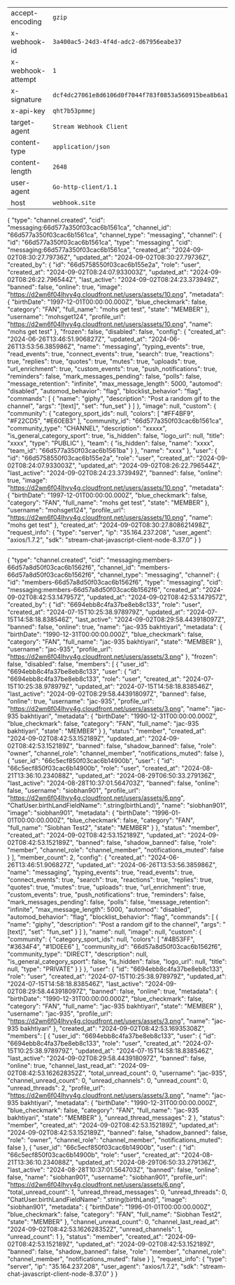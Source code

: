 |                   |                                                                    |
| ----------------- | ------------------------------------------------------------------ |
| accept-encoding   | `gzip`                                                             |
| x-webhook-id      | `3a400ac5-24d3-4f4d-adc2-d67956eabe37`                             |
| x-webhook-attempt | `1`                                                                |
| x-signature       | `dcf4dc27061e8d6106d0f7044f783f0853a560915bea8b6a10cdcb6442a4f2a6` |
| x-api-key         | `qht7b53pmmej`                                                     |
| target-agent      | `Stream Webhook Client`                                            |
| content-type      | `application/json`                                                 |
| content-length    | `2648`                                                             |
| user-agent        | `Go-http-client/1.1`                                               |
| host              | `webhook.site`                                                     |
{
  "type": "channel.created",
  "cid": "messaging:66d577a350f03cac6b1561ca",
  "channel_id": "66d577a350f03cac6b1561ca",
  "channel_type": "messaging",
  "channel": {
    "id": "66d577a350f03cac6b1561ca",
    "type": "messaging",
    "cid": "messaging:66d577a350f03cac6b1561ca",
    "created_at": "2024-09-02T08:30:27.79736Z",
    "updated_at": "2024-09-02T08:30:27.79736Z",
    "created_by": {
      "id": "66d5758550f03cac6b155e2a",
      "role": "user",
      "created_at": "2024-09-02T08:24:07.933003Z",
      "updated_at": "2024-09-02T08:26:22.796544Z",
      "last_active": "2024-09-02T08:24:23.373949Z",
      "banned": false,
      "online": true,
      "image": "https://d2wn6f04lhvy4g.cloudfront.net/users/assets/10.png",
      "metadata": {
        "birthDate": "1997-12-01T00:00:00.000Z",
        "blue_checkmark": false,
        "category": "FAN",
        "full_name": "mohs get test",
        "state": "MEMBER"
      },
      "username": "mohsget124",
      "profile_url": "https://d2wn6f04lhvy4g.cloudfront.net/users/assets/10.png",
      "name": "mohs get test"
    },
    "frozen": false,
    "disabled": false,
    "config": {
      "created_at": "2024-06-26T13:46:51.906827Z",
      "updated_at": "2024-06-26T13:53:56.385986Z",
      "name": "messaging",
      "typing_events": true,
      "read_events": true,
      "connect_events": true,
      "search": true,
      "reactions": true,
      "replies": true,
      "quotes": true,
      "mutes": true,
      "uploads": true,
      "url_enrichment": true,
      "custom_events": true,
      "push_notifications": true,
      "reminders": false,
      "mark_messages_pending": false,
      "polls": false,
      "message_retention": "infinite",
      "max_message_length": 5000,
      "automod": "disabled",
      "automod_behavior": "flag",
      "blocklist_behavior": "flag",
      "commands": [
        {
          "name": "giphy",
          "description": "Post a random gif to the channel",
          "args": "[text]",
          "set": "fun_set"
        }
      ]
    },
    "image": null,
    "custom": {
      "community": {
        "category_sport_ids": null,
        "colors": [
          "#FF4BF9",
          "#F22CD5",
          "#E60EB3"
        ],
        "community_id": "66d577a350f03cac6b1561ca",
        "community_type": "CHANNEL",
        "description": "xxxxx",
        "is_general_category_sport": true,
        "is_hidden": false,
        "logo_url": null,
        "title": "xxxx",
        "type": "PUBLIC"
      },
      "team": {
        "is_hidden": false,
        "name": "xxxx",
        "team_id": "66d577a350f03cac6b1561ba"
      }
    },
    "name": "xxxx"
  },
  "user": {
    "id": "66d5758550f03cac6b155e2a",
    "role": "user",
    "created_at": "2024-09-02T08:24:07.933003Z",
    "updated_at": "2024-09-02T08:26:22.796544Z",
    "last_active": "2024-09-02T08:24:23.373949Z",
    "banned": false,
    "online": true,
    "image": "https://d2wn6f04lhvy4g.cloudfront.net/users/assets/10.png",
    "metadata": {
      "birthDate": "1997-12-01T00:00:00.000Z",
      "blue_checkmark": false,
      "category": "FAN",
      "full_name": "mohs get test",
      "state": "MEMBER"
    },
    "username": "mohsget124",
    "profile_url": "https://d2wn6f04lhvy4g.cloudfront.net/users/assets/10.png",
    "name": "mohs get test"
  },
  "created_at": "2024-09-02T08:30:27.808621498Z",
  "request_info": {
    "type": "server",
    "ip": "35.164.237.208",
    "user_agent": "axios/1.7.2",
    "sdk": "stream-chat-javascript-client-node-8.37.0"
  }
}


--------------------
{
  "type": "channel.created",
  "cid": "messaging:members-66d57a8d50f03cac6b1562f6",
  "channel_id": "members-66d57a8d50f03cac6b1562f6",
  "channel_type": "messaging",
  "channel": {
    "id": "members-66d57a8d50f03cac6b1562f6",
    "type": "messaging",
    "cid": "messaging:members-66d57a8d50f03cac6b1562f6",
    "created_at": "2024-09-02T08:42:53.147957Z",
    "updated_at": "2024-09-02T08:42:53.147957Z",
    "created_by": {
      "id": "6694ebb8c4fa37be8eb8c133",
      "role": "user",
      "created_at": "2024-07-15T10:25:38.978979Z",
      "updated_at": "2024-07-15T14:58:18.838546Z",
      "last_active": "2024-09-02T08:29:58.443918097Z",
      "banned": false,
      "online": true,
      "name": "jac-935 bakhtiyari",
      "metadata": {
        "birthDate": "1990-12-31T00:00:00.000Z",
        "blue_checkmark": false,
        "category": "FAN",
        "full_name": "jac-935 bakhtiyari",
        "state": "MEMBER"
      },
      "username": "jac-935",
      "profile_url": "https://d2wn6f04lhvy4g.cloudfront.net/users/assets/3.png"
    },
    "frozen": false,
    "disabled": false,
    "members": [
      {
        "user_id": "6694ebb8c4fa37be8eb8c133",
        "user": {
          "id": "6694ebb8c4fa37be8eb8c133",
          "role": "user",
          "created_at": "2024-07-15T10:25:38.978979Z",
          "updated_at": "2024-07-15T14:58:18.838546Z",
          "last_active": "2024-09-02T08:29:58.443918097Z",
          "banned": false,
          "online": true,
          "username": "jac-935",
          "profile_url": "https://d2wn6f04lhvy4g.cloudfront.net/users/assets/3.png",
          "name": "jac-935 bakhtiyari",
          "metadata": {
            "birthDate": "1990-12-31T00:00:00.000Z",
            "blue_checkmark": false,
            "category": "FAN",
            "full_name": "jac-935 bakhtiyari",
            "state": "MEMBER"
          }
        },
        "status": "member",
        "created_at": "2024-09-02T08:42:53.152189Z",
        "updated_at": "2024-09-02T08:42:53.152189Z",
        "banned": false,
        "shadow_banned": false,
        "role": "owner",
        "channel_role": "channel_member",
        "notifications_muted": false
      },
      {
        "user_id": "66c5ecf850f03cac6b14900b",
        "user": {
          "id": "66c5ecf850f03cac6b14900b",
          "role": "user",
          "created_at": "2024-08-21T13:36:10.234088Z",
          "updated_at": "2024-08-29T06:50:33.279136Z",
          "last_active": "2024-08-28T10:37:01.564703Z",
          "banned": false,
          "online": false,
          "username": "siobhan901",
          "profile_url": "https://d2wn6f04lhvy4g.cloudfront.net/users/assets/6.png",
          "ChatUser.birthLandFieldName": ".string(birthLand)",
          "name": "siobhan901",
          "image": "siobhan901",
          "metadata": {
            "birthDate": "1996-01-01T00:00:00.000Z",
            "blue_checkmark": false,
            "category": "FAN",
            "full_name": "Siobhan Test2",
            "state": "MEMBER"
          }
        },
        "status": "member",
        "created_at": "2024-09-02T08:42:53.152189Z",
        "updated_at": "2024-09-02T08:42:53.152189Z",
        "banned": false,
        "shadow_banned": false,
        "role": "member",
        "channel_role": "channel_member",
        "notifications_muted": false
      }
    ],
    "member_count": 2,
    "config": {
      "created_at": "2024-06-26T13:46:51.906827Z",
      "updated_at": "2024-06-26T13:53:56.385986Z",
      "name": "messaging",
      "typing_events": true,
      "read_events": true,
      "connect_events": true,
      "search": true,
      "reactions": true,
      "replies": true,
      "quotes": true,
      "mutes": true,
      "uploads": true,
      "url_enrichment": true,
      "custom_events": true,
      "push_notifications": true,
      "reminders": false,
      "mark_messages_pending": false,
      "polls": false,
      "message_retention": "infinite",
      "max_message_length": 5000,
      "automod": "disabled",
      "automod_behavior": "flag",
      "blocklist_behavior": "flag",
      "commands": [
        {
          "name": "giphy",
          "description": "Post a random gif to the channel",
          "args": "[text]",
          "set": "fun_set"
        }
      ]
    },
    "name": null,
    "image": null,
    "custom": {
      "community": {
        "category_sport_ids": null,
        "colors": [
          "#4B53FF",
          "#3634F4",
          "#1D0EE6"
        ],
        "community_id": "66d57a8d50f03cac6b1562f6",
        "community_type": "DIRECT",
        "description": null,
        "is_general_category_sport": false,
        "is_hidden": false,
        "logo_url": null,
        "title": null,
        "type": "PRIVATE"
      }
    }
  },
  "user": {
    "id": "6694ebb8c4fa37be8eb8c133",
    "role": "user",
    "created_at": "2024-07-15T10:25:38.978979Z",
    "updated_at": "2024-07-15T14:58:18.838546Z",
    "last_active": "2024-09-02T08:29:58.443918097Z",
    "banned": false,
    "online": true,
    "metadata": {
      "birthDate": "1990-12-31T00:00:00.000Z",
      "blue_checkmark": false,
      "category": "FAN",
      "full_name": "jac-935 bakhtiyari",
      "state": "MEMBER"
    },
    "username": "jac-935",
    "profile_url": "https://d2wn6f04lhvy4g.cloudfront.net/users/assets/3.png",
    "name": "jac-935 bakhtiyari"
  },
  "created_at": "2024-09-02T08:42:53.16935308Z",
  "members": [
    {
      "user_id": "6694ebb8c4fa37be8eb8c133",
      "user": {
        "id": "6694ebb8c4fa37be8eb8c133",
        "role": "user",
        "created_at": "2024-07-15T10:25:38.978979Z",
        "updated_at": "2024-07-15T14:58:18.838546Z",
        "last_active": "2024-09-02T08:29:58.443918097Z",
        "banned": false,
        "online": true,
        "channel_last_read_at": "2024-09-02T08:42:53.162628352Z",
        "total_unread_count": 0,
        "username": "jac-935",
        "channel_unread_count": 0,
        "unread_channels": 0,
        "unread_count": 0,
        "unread_threads": 2,
        "profile_url": "https://d2wn6f04lhvy4g.cloudfront.net/users/assets/3.png",
        "name": "jac-935 bakhtiyari",
        "metadata": {
          "birthDate": "1990-12-31T00:00:00.000Z",
          "blue_checkmark": false,
          "category": "FAN",
          "full_name": "jac-935 bakhtiyari",
          "state": "MEMBER"
        },
        "unread_thread_messages": 2
      },
      "status": "member",
      "created_at": "2024-09-02T08:42:53.152189Z",
      "updated_at": "2024-09-02T08:42:53.152189Z",
      "banned": false,
      "shadow_banned": false,
      "role": "owner",
      "channel_role": "channel_member",
      "notifications_muted": false
    },
    {
      "user_id": "66c5ecf850f03cac6b14900b",
      "user": {
        "id": "66c5ecf850f03cac6b14900b",
        "role": "user",
        "created_at": "2024-08-21T13:36:10.234088Z",
        "updated_at": "2024-08-29T06:50:33.279136Z",
        "last_active": "2024-08-28T10:37:01.564703Z",
        "banned": false,
        "online": false,
        "name": "siobhan901",
        "username": "siobhan901",
        "profile_url": "https://d2wn6f04lhvy4g.cloudfront.net/users/assets/6.png",
        "total_unread_count": 1,
        "unread_thread_messages": 0,
        "unread_threads": 0,
        "ChatUser.birthLandFieldName": ".string(birthLand)",
        "image": "siobhan901",
        "metadata": {
          "birthDate": "1996-01-01T00:00:00.000Z",
          "blue_checkmark": false,
          "category": "FAN",
          "full_name": "Siobhan Test2",
          "state": "MEMBER"
        },
        "channel_unread_count": 0,
        "channel_last_read_at": "2024-09-02T08:42:53.162628352Z",
        "unread_channels": 1,
        "unread_count": 1
      },
      "status": "member",
      "created_at": "2024-09-02T08:42:53.152189Z",
      "updated_at": "2024-09-02T08:42:53.152189Z",
      "banned": false,
      "shadow_banned": false,
      "role": "member",
      "channel_role": "channel_member",
      "notifications_muted": false
    }
  ],
  "request_info": {
    "type": "server",
    "ip": "35.164.237.208",
    "user_agent": "axios/1.7.2",
    "sdk": "stream-chat-javascript-client-node-8.37.0"
  }
}